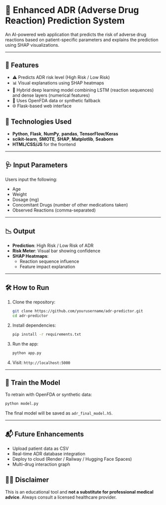 # 💊 Enhanced ADR (Adverse Drug Reaction) Prediction System

An AI-powered web application that predicts the risk of adverse drug reactions based on patient-specific parameters and explains the prediction using SHAP visualizations.

---

## 🚀 Features

- ⚠️ Predicts ADR risk level (High Risk / Low Risk)
- 📊 Visual explanations using SHAP heatmaps
- 🧠 Hybrid deep learning model combining LSTM (reaction sequences) and dense layers (numerical features)
- 🧪 Uses OpenFDA data or synthetic fallback
- 🌐 Flask-based web interface



## 🧠 Technologies Used

- **Python**, **Flask**, **NumPy**, **pandas**, **TensorFlow/Keras**
- **scikit-learn**, **SMOTE**, **SHAP**, **Matplotlib**, **Seaborn**
- **HTML/CSS/JS** for the frontend

---

## 🩺 Input Parameters

Users input the following:

- Age
- Weight
- Dosage (mg)
- Concomitant Drugs (number of other medications taken)
- Observed Reactions (comma-separated)

---

## 📉 Output

- **Prediction**: High Risk / Low Risk of ADR
- **Risk Meter**: Visual bar showing confidence
- **SHAP Heatmaps**:
  - Reaction sequence influence
  - Feature impact explanation

---

## 🛠️ How to Run

1. Clone the repository:
   ```bash
   git clone https://github.com/yourusername/adr-predictor.git
   cd adr-predictor
   ```

2. Install dependencies:
   ```bash
   pip install -r requirements.txt
   ```

3. Run the app:
   ```bash
   python app.py
   ```

4. Visit: `http://localhost:5000`

---

## 🧪 Train the Model
To retrain with OpenFDA or synthetic data:
```bash
python model.py
```
The final model will be saved as `adr_final_model.h5`.

---

## 📬 Future Enhancements

- Upload patient data as CSV
- Real-time ADR database integration
- Deploy to cloud (Render / Railway / Hugging Face Spaces)
- Multi-drug interaction graph



## 👨‍⚕️ Disclaimer
This is an educational tool and **not a substitute for professional medical advice**.
Always consult a licensed healthcare provider.
